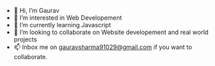 - 👋 Hi, I’m Gaurav
- 👀 I’m interested in Web Developement 
- 🌱 I’m currently learning Javascript
- 💞️ I’m looking to collaborate on Website developement and real world projects
- 📫 Inbox me on gauravsharma91029@gmail.com if you want to collaborate.

<!---
gaurav-49/gaurav-49 is a ✨ special ✨ repository because its `README.md` (this file) appears on your GitHub profile.
You can click the Preview link to take a look at your changes.
--->

